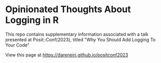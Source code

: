 # Opinionated Thoughts About Logging in R

This repo contains supplementary information associated with a talk presented at Posit::Conf(2023), titled "Why You Should Add Logging To Your Code"

View this page at https://dareneiri.github.io/positconf2023

